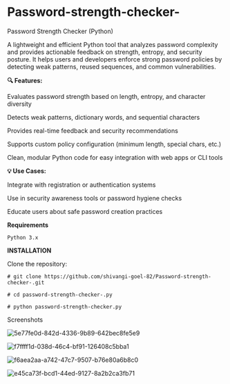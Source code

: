 # Password-strength-checker-
Password Strength Checker (Python)

A lightweight and efficient Python tool that analyzes password complexity and provides actionable feedback on strength, entropy, and security posture. It helps users and developers enforce strong password policies by detecting weak patterns, reused sequences, and common vulnerabilities.

**🔍 Features:**

Evaluates password strength based on length, entropy, and character diversity

Detects weak patterns, dictionary words, and sequential characters

Provides real-time feedback and security recommendations

Supports custom policy configuration (minimum length, special chars, etc.)

Clean, modular Python code for easy integration with web apps or CLI tools

**💡 Use Cases:**

Integrate with registration or authentication systems

Use in security awareness tools or password hygiene checks

Educate users about safe password creation practices

**Requirements**

```Python 3.x```



**INSTALLATION**

Clone the repository:

```# git clone https://github.com/shivangi-goel-82/Password-strength-checker-.git```

```# cd password-strength-checker-.py```

```# python password-strength-checker.py```


Screenshots


![5e77fe0d-842d-4336-9b89-642bec8fe5e9](https://github.com/user-attachments/assets/dcb330b5-7fd5-4154-ae78-a570d5128405)


![f7ffff1d-038d-46c4-bf91-126408c5bba1](https://github.com/user-attachments/assets/c18c0b3a-184d-44c5-b62f-29b746df3a63)


![f6aea2aa-a742-47c7-9507-b76e80a6b8c0](https://github.com/user-attachments/assets/6c57ab92-386f-45f2-a347-ce123e8292e8)


![e45ca73f-bcd1-44ed-9127-8a2b2ca3fb71](https://github.com/user-attachments/assets/14e99c57-2359-42d1-9eaa-49864530e35d)
